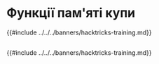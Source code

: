 # Функції пам'яті купи

{{#include ../../../banners/hacktricks-training.md}}

##

{{#include ../../../banners/hacktricks-training.md}}
